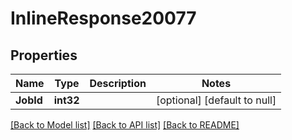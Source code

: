 # InlineResponse20077

## Properties
Name | Type | Description | Notes
------------ | ------------- | ------------- | -------------
**JobId** | **int32** |  | [optional] [default to null]

[[Back to Model list]](../README.md#documentation-for-models) [[Back to API list]](../README.md#documentation-for-api-endpoints) [[Back to README]](../README.md)

